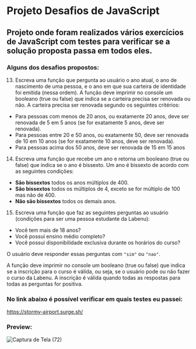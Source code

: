 # Projeto Desafios de JavaScript

## Projeto onde foram realizados vários exercícios de JavaScript com testes para verificar se a solução proposta passa em todos eles.

### Alguns dos desafios propostos:

13. Escreva uma função que pergunta ao usuário o ano atual, o ano de nascimento de uma pessoa, e o ano em que sua carteira de identidade foi emitida (nessa ordem). A função deve imprimir no console um booleano (true ou false) que indica se a carteira precisa ser renovada ou não. A carteira precisa ser renovada segundo os seguintes critérios:

- Para pessoas com menos de 20 anos, ou exatamente 20 anos, deve ser renovada de 5 em 5 anos (se for exatamente 5 anos, deve ser renovada).
- Para pessoas entre 20 e 50 anos, ou exatamente 50, deve ser renovada de 10 em 10 anos (se for exatamente 10 anos, deve ser renovada).
- Para pessoas acima dos 50 anos, deve ser renovada de 15 em 15 anos

14. Escreva uma função que recebe um ano e retorna um booleano (true ou false) que indica se o ano é bissexto. Um ano é bissexto de acordo com as seguintes condições:

- **São bissextos** todos os anos múltiplos de 400.
- **São bissextos** todos os múltiplos de 4, exceto se for múltiplo de 100 mas não de 400.
- **Não são bissextos** todos os demais anos.

15. Escreva uma função que faz as seguintes perguntas ao usuário (condições para ser uma pessoa estudante da Labenu):

- Você tem mais de 18 anos?
- Você possui ensino médio completo?
- Você possui disponibilidade exclusiva durante os horários do curso?

O usuário deve responder essas perguntas com `"sim"` ou `"nao"`.

A função deve imprimir no console um booleano (true ou false) que indica se a inscrição para o curso é válida, ou seja, se o usuário pode ou não fazer o curso da Labenu. A inscrição é válida quando todas as respostas para todas as perguntas for positiva.

### No link abaixo é possível verificar em quais testes eu passei:

https://stormy-airport.surge.sh/

### Preview: 

![Captura de Tela (72)](https://user-images.githubusercontent.com/98848860/184539570-7b5ed9df-d2c9-4564-9387-2661b75bbf25.png)

